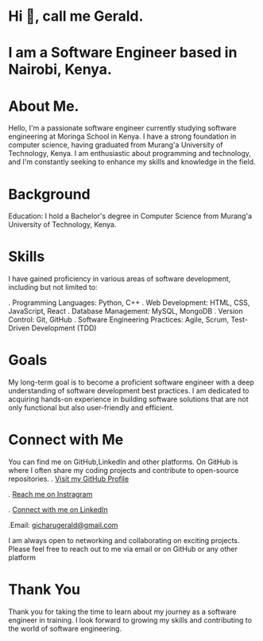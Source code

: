 # Hi 👋, call me Gerald.
                                                                    
# I am a Software Engineer based in Nairobi, Kenya.

# About Me.                    
Hello, I'm a passionate software engineer currently studying software engineering at Moringa School in Kenya.
I have a strong foundation in computer science, having graduated from Murang'a University of Technology, Kenya. 
I am enthusiastic about programming and technology, and I'm constantly seeking to enhance my skills and knowledge in the field.

# Background
Education: I hold a Bachelor's degree in Computer Science from Murang'a University of Technology, Kenya.

# Skills
I have gained proficiency in various areas of software development, including but not limited to:

. Programming Languages: Python, C++
. Web Development: HTML, CSS, JavaScript, React
. Database Management: MySQL, MongoDB
. Version Control: Git, GitHub
. Software Engineering Practices: Agile, Scrum, Test-Driven Development (TDD)

# Goals
My long-term goal is to become a proficient software engineer with a deep understanding of software development best practices.
I am dedicated to acquiring hands-on experience in building software solutions that are not only functional but also user-friendly and efficient.

# Connect with Me
You can find me on GitHub,LinkedIn and other platforms. On GitHub is where I often share my coding projects and contribute to open-source repositories.
. <a href="https://github.com/Gerald-GG">Visit my GitHub Profile</a>

. <a href="https://www.instagram.com/gerald_.gg/">Reach me on Instragram</a>

. <a href="https://www.linkedin.com/in/gerald-mwangi-3a6067244/">Connect with me on LinkedIn</a>

.Email: gicharugerald@gmail.com


I am always open to networking and collaborating on exciting projects. Please feel free to reach out to me via email or on GitHub or any other platform

# Thank You
Thank you for taking the time to learn about my journey as a software engineer in training. 
I look forward to growing my skills and contributing to the world of software engineering.
